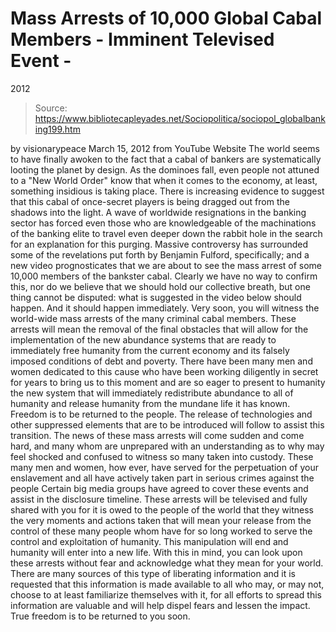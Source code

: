 # Mass Arrests of 10,000 Global Cabal Members - Imminent Televised Event - 
2012

> Source: https://www.bibliotecapleyades.net/Sociopolitica/sociopol_globalbanking199.htm

by
visionarypeace
March 15, 2012
from
YouTube Website
The world seems to have finally awoken to the
fact that a cabal of bankers are systematically looting the planet by
design. As the dominoes fall, even people not attuned to a "New World Order"
know that when it comes to the economy, at least, something insidious is
taking place.
There is increasing evidence to suggest that this cabal of once-secret
players is being
dragged out from the shadows into the light.
A
wave of worldwide resignations in the banking
sector has forced even those who are knowledgeable of the machinations of
the banking elite to travel even deeper down the rabbit hole in the search
for an explanation for this purging.
Massive controversy has surrounded some of the revelations put forth by
Benjamin Fulford, specifically; and a new video prognosticates that we are
about to see the mass arrest of some 10,000 members of the bankster cabal.
Clearly we have no way to confirm this, nor do
we believe that we should hold our collective breath, but one thing cannot
be disputed: what is suggested in the video below should happen. And it
should happen immediately.
Very soon, you will witness the world-wide mass arrests of the many criminal
cabal members.
These arrests will mean the removal of the final obstacles that will allow
for the implementation of the new abundance systems that are ready to
immediately free humanity from the current economy and its falsely imposed
conditions of debt and poverty.
There have been many men and women dedicated to this cause who have been
working diligently in secret for years to bring us to this moment and are so
eager to present to humanity the new system that will immediately
redistribute abundance to all of humanity and release humanity from the
mundane life it has known.
Freedom is to be returned to the people.
The release of technologies and other suppressed elements that are to be
introduced will follow to assist this transition.
The news of these mass arrests will come sudden and come hard, and many whom
are unprepared with an understanding as to why may feel shocked and confused
to witness so many taken into custody.
These many men and women, how ever, have served for the perpetuation of your
enslavement and all have actively taken part in serious crimes against the
people
Certain big media groups have agreed to cover these events and assist in the
disclosure timeline. These arrests will be televised and fully shared with
you for it is owed to the people of the world that they witness the very
moments and actions taken that will mean your release from the control of
these many people whom have for so long worked to serve the control and
exploitation of humanity.
This manipulation will end and humanity will enter into a new life.
With this in mind, you can look upon these arrests without fear and
acknowledge what they mean for your world.
There are many sources of this type of liberating information and it is
requested that this information is made available to all who may, or may
not, choose to at least familiarize themselves with it, for all efforts to
spread this information are valuable and will help dispel fears and lessen
the impact.
True freedom is to be returned to you soon.
